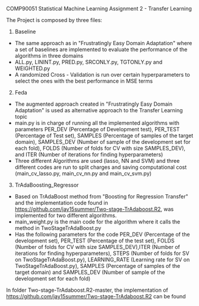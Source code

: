 COMP90051 Statistical Machine Learning
Assignment 2 - Transfer Learning

The Project is composed by three files:

1. Baseline
- The same approach as in "Frustratingly Easy Domain Adaptation" where a set of baselines are
implemented to evaluate the performance of the algorithms in three domains
- ALL.py, LININT.py, PRED.py, SRCONLY.py, TGTONLY.py and WEIGHTED.py
- A randomized Cross - Validation is run over certain hyperparameters to select the ones with the best performance
in MSE terms

2. Feda
- The augmented approach created in "Frustratingly Easy Domain Adaptation" is used as alternative approach to
the Transfer Learning topic
- main.py is in charge of running all the implemented algorithms with parameters PER_DEV (Percentage of Development test),
PER_TEST (Percentage of Test set), SAMPLES (Percentage of samples of the target domain),
SAMPLES_DEV (Number of sample of the development set for each fold), FOLDS (Number of folds for CV with size SAMPLES_DEV),
and ITER (Number of iterations for finding hyperparameters)
- Three different Algorithms are used (lasso, NN and SVM) and three different codes are run to split charges
and saving computational cost (main_cv_lasso.py, main_cv_nn.py and main_cv_svm.py)

3. TrAdaBoosting_Regressor
- Based on TrAdaBoost method from "Boosting for Regression Transfer" and the implementation code found in https://github.com/jay15summer/Two-stage-TrAdaboost.R2,
was implemented for two different algorithms.
- main_weight.py is the main code for the algorithm where it calls the method in TwoStageTrAdaBoost.py
- Has the following parameters for the code PER_DEV (Percentage of the development set), PER_TEST (Percentage of the test set),
FOLDS (Number of folds for CV with size SAMPLES_DEV),ITER (Number of iterations for finding hyperparameters),
STEPS (Number of folds for SV on TwoStageTrAdaBoost.py), LEARNING_RATE (Learning rate for SV on TwoStageTrAdaBoost.py),
SAMPLES (Percentage of samples of the target domain) and SAMPLES_DEV (Number of sample of the development set for each fold)

In folder Two-stage-TrAdaboost.R2-master, the implementation of https://github.com/jay15summer/Two-stage-TrAdaboost.R2 can be found


